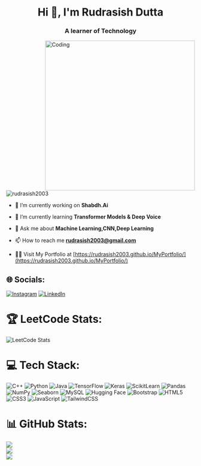 <h1 align="center">Hi 👋, I'm Rudrasish Dutta</h1>
<h3 align="center">A learner of Technology</h3>
<img align="right" alt="Coding" width="400" src="https://i0.wp.com/www.sciencenews.org/wp-content/uploads/2023/04/040823_chatgpt_feat.gif">


<p align="left"> <img src="https://komarev.com/ghpvc/?username=rudrasish2003&label=Profile%20views&color=0e75b6&style=flat" alt="rudrasish2003" /> </p>

- 🔭 I’m currently working on **Shabdh.Ai**

- 🌱 I’m currently learning **Transformer Models & Deep Voice**

- 💬 Ask me about **Machine Learning,CNN,Deep Learning**

- 📫 How to reach me **rudrasish2003@gmail.com**

- 👨‍💻 Visit My Portfolio at [https://rudrasish2003.github.io/MyPortfolio/](https://rudrasish2003.github.io/MyPortfolio/)

## 🌐 Socials:
  [![Instagram](https://img.shields.io/badge/Instagram-%23E4405F.svg?logo=Instagram&logoColor=white)](https://instagram.com/_.rudrasheeeesh._) [![LinkedIn](https://img.shields.io/badge/LinkedIn-%230077B5.svg?logo=linkedin&logoColor=white)](https://linkedin.com/in/rudrasish-dutta-9b9078282)  

# 🏆 LeetCode Stats:
<img src="https://leetcard.jacoblin.cool/rudrasish_2003?ext=heatmap" alt="LeetCode Stats">



# 💻 Tech Stack:

![C++](https://img.shields.io/badge/C++-%2300599C.svg?style=for-the-badge&logo=c%2B%2B&logoColor=white)
![Python](https://img.shields.io/badge/python-3670A0?style=for-the-badge&logo=python&logoColor=ffdd54)
![Java](https://img.shields.io/badge/Java-%23ED8B00.svg?style=for-the-badge&logo=java&logoColor=white)
![TensorFlow](https://img.shields.io/badge/TensorFlow-%23FF6F00.svg?style=for-the-badge&logo=TensorFlow&logoColor=white)
![Keras](https://img.shields.io/badge/Keras-D00000?style=for-the-badge&logo=keras&logoColor=white)
![ScikitLearn](https://img.shields.io/badge/ScikitLearn-%23F7931E.svg?style=for-the-badge&logo=scikit-learn&logoColor=white)
![Pandas](https://img.shields.io/badge/pandas-%23150458.svg?style=for-the-badge&logo=pandas&logoColor=white)
![NumPy](https://img.shields.io/badge/numpy-%23013243.svg?style=for-the-badge&logo=numpy&logoColor=white)
![Seaborn](https://img.shields.io/badge/Seaborn-0066cc?style=for-the-badge&logoColor=white)
![MySQL](https://img.shields.io/badge/mysql-%2300f.svg?style=for-the-badge&logo=mysql&logoColor=white)
![Hugging Face](https://img.shields.io/badge/HuggingFace-%23FF6F00.svg?style=for-the-badge&logo=huggingface&logoColor=white)
![Bootstrap](https://img.shields.io/badge/bootstrap-%23563D7C.svg?style=for-the-badge&logo=bootstrap&logoColor=white)
![HTML5](https://img.shields.io/badge/html5-%23E34F26.svg?style=for-the-badge&logo=html5&logoColor=white)
![CSS3](https://img.shields.io/badge/css3-%231572B6.svg?style=for-the-badge&logo=css3&logoColor=white)
![JavaScript](https://img.shields.io/badge/javascript-%23323330.svg?style=for-the-badge&logo=javascript&logoColor=%23F7DF1E)
![TailwindCSS](https://img.shields.io/badge/tailwindcss-%2338B2AC.svg?style=for-the-badge&logo=tailwind-css&logoColor=white)

 

  # 📊 GitHub Stats:
![](https://github-readme-stats.vercel.app/api?username=rudrasish2003&theme=dark&hide_border=false&include_all_commits=false&count_private=false)<br/>
![](https://github-readme-streak-stats.herokuapp.com/?user=rudrasish2003&theme=dark&hide_border=false)<br/>
![](https://github-readme-stats.vercel.app/api/top-langs/?username=rudrasish2003&theme=dark&hide_border=false&include_all_commits=false&count_private=false&layout=compact)

 

